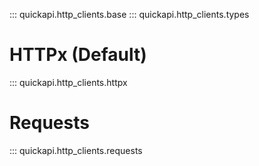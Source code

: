 ::: quickapi.http_clients.base
::: quickapi.http_clients.types

# HTTPx (Default)

::: quickapi.http_clients.httpx

# Requests

::: quickapi.http_clients.requests
